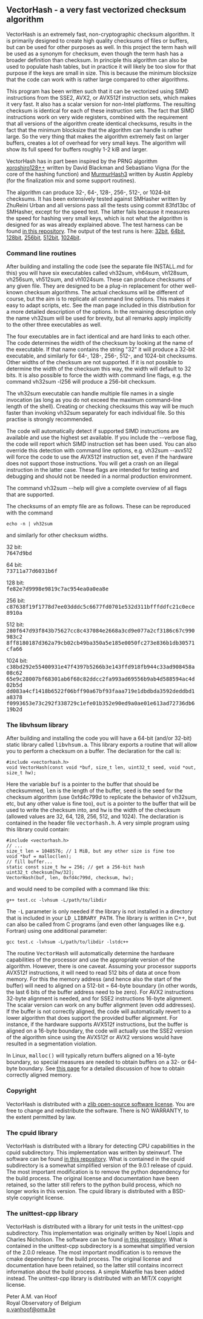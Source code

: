 ## VectorHash - a very fast vectorized checksum algorithm

VectorHash is an extremely fast, non-cryptographic checksum algorithm. It is
primarily designed to create high quality checksums of files or buffers, but can
be used for other purposes as well. In this project the term hash will be used
as a synonym for checksum, even though the term hash has a broader definition
than checksum. In principle this algorithm can also be used to populate hash
tables, but in practice it will likely be too slow for that purpose if the keys
are small in size. This is because the minimum blocksize that the code can work
with is rather large compared to other algorithms.

This program has been written such that it can be vectorized using SIMD
instructions from the SSE2, AVX2, or AVX512f instruction sets, which makes it
very fast. It also has a scalar version for non-Intel platforms. The resulting
checksum is identical for each of these instruction sets. The fact that SIMD
instructions work on very wide registers, combined with the requirement that all
versions of the algorithm create identical checksums, results in the fact that
the minimum blocksize that the algorithm can handle is rather large. So the very
thing that makes the algorithm extremely fast on larger buffers, creates a lot
of overhead for very small keys. The algorithm will show its full speed for
buffers roughly 1-2 kiB and larger.

VectorHash has in part been inspired by the PRNG algorithm
[xoroshiro128++](https://prng.di.unimi.it/) written by David Blackman and
Sebastiano Vigna (for the core of the hashing function) and
[MurmurHash3](https://github.com/aappleby/smhasher/blob/master/src/MurmurHash3.cpp)
written by Austin Appleby (for the finalization mix and some support routines).

The algorithm can produce 32-, 64-, 128-, 256-, 512-, or 1024-bit checksums. It
has been extensively tested against SMHasher written by ZhuReini Urban and all
versions pass all the tests using commit 83fd13bc of SMHasher, except for the
speed test. The latter fails because it measures the speed for hashing very
small keys, which is not what the algorithm is designed for as was already
explained above. The test harness can be found [in this
repository](https://github.com/rurban/smhasher). The output of the test runs is
here:
[32bit](https://gitlab-as.oma.be/-/project/876/uploads/fbe63bb0ce514750edb41e084e539756/test_results_b47ad78c_32bit.txt),
[64bit](https://gitlab-as.oma.be/-/project/876/uploads/986b5d192f4a10c99d747946af5eab75/test_results_061162a3_64bit.txt),
[128bit](https://gitlab-as.oma.be/-/project/876/uploads/24045262a738d56a503362a224cb3ab7/test_results_83fd13bc_128bit.txt),
[256bit](https://gitlab-as.oma.be/-/project/876/uploads/e1c89df1dd45314d975e7108e495cd5a/test_results_83fd13bc_256bit.txt),
[512bit](https://gitlab-as.oma.be/-/project/876/uploads/4c137ca1af293c22be639a68fa056add/test_results_83fd13bc_512bit.txt),
[1024bit](https://gitlab-as.oma.be/-/project/876/uploads/98be7f8ff5bfc89119bebf185aa287f9/test_results_83fd13bc_1024bit.txt).

### Command line routines

After building and installing the code (see the separate file INSTALL.md for
this) you will have six executables called vh32sum, vh64sum, vh128sum, vh256sum,
vh512sum, and vh1024sum. These can produce checksums of any given file. They are
designed to be a plug-in replacement for other well-known checksum algorithms.
The actual checksums will be different of course, but the aim is to replicate
all command line options. This makes it easy to adapt scripts, etc. See the man
page included in this distribution for a more detailed description of the
options. In the remaining description only the name vh32sum will be used for
brevity, but all remarks apply implicitly to the other three executables as
well.

The four executables are in fact identical and are hard links to each other. The
code determines the width of the checksum by looking at the name of the
executable. If that name contains the string "32" it will produce a 32-bit
executable, and similarly for 64-, 128-, 256-, 512-, and 1024-bit checksums.
Other widths of the checksum are not supported. If it is not possible to
determine the width of the checksum this way, the width will default to 32 bits.
It is also possible to force the width with command line flags, e.g. the command
vh32sum \-l256 will produce a 256-bit checksum.

The vh32sum executable can handle multiple file names in a single invocation (as
long as you do not exceed the maximum command-line length of the shell).
Creating or checking checksums this way will be much faster than invoking
vh32sum separately for each individual file. So this practise is strongly
recommended.

The code will automatically detect if supported SIMD instructions are available
and use the highest set available. If you include the \--verbose flag, the code
will report which SIMD instruction set has been used. You can also override this
detection with command line options, e.g. vh32sum \--avx512 will force the code
to use the AVX512f instruction set, even if the hardware does not support those
instructions. You will get a crash on an illegal instruction in the latter case.
These flags are intended for testing and debugging and should not be needed in a
normal production environment.

The command vh32sum \--help will give a complete overview of all flags that are
supported.

The checksums of an empty file are as follows. These can be reproduced with the
command

	echo -n | vh32sum

and similarly for other checksum widths.

32 bit:  
<tt>7647d9bd</tt>

64 bit:  
<tt>73711a77d6031b6f</tt>

128 bit:   
<tt>fe82e7d9998e9819c7ac954ea0a0ea8e</tt>

256 bit:   
<tt>c87638f19f1778d7ee03dddc5c6677fd0701e532d311bfffddfc21c0ece8910a</tt>

512 bit:   
<tt>280f647d93f843b75627cc8c437084e2668a3cd9e077a2cf3186c67c990983c2</tt>
<tt>8ff8180187d362a79cb02cb49ba350a5e185e0050fc273e836b1db30571cfa66</tt>

1024 bit:   
<tt>c38bd292e55400931e47f4397b5266b3e143ffd918fb944c33ad908458a08c62</tt>
<tt>65e9c28007bf68301ab6f68c82ddcc2fa993ad69556b9ab4d588594ac4d02b5d</tt>
<tt>dd083a4cf1418b6522f06bff90a67bf93faaa719e1dbdbda3592deddbd1a8378</tt>
<tt>f0993653e73c292f338729c1efe01b352e90ed9a0ae01e613ad72736db619b2d</tt>

### The libvhsum library

After building and installing the code you will have a 64-bit (and/or 32-bit)
static library called <tt>libvhsum.a</tt>. This library exports a routine that
will allow you to perform a checksum on a buffer. The declaration for the call
is:

    #include <vectorhash.h>
    void VectorHash(const void *buf, size_t len, uint32_t seed, void *out, size_t hw);

Here the variable <tt>buf</tt> is a pointer to the buffer that should be
checksummed, <tt>len</tt> is the length of the buffer, <tt>seed</tt> is the seed
for the checksum algorithm (use 0xfd4c799d to replicate the behavior of vh32sum,
etc, but any other value is fine too), <tt>out</tt> is a pointer to the buffer
that will be used to write the checksum into, and <tt>hw</tt> is the width of
the checksum (allowed values are 32, 64, 128, 256, 512, and 1024). The
declaration is contained in the header file <tt>vectorhash.h</tt>. A very simple
program using this library could contain:

    #include <vectorhash.h>
    // ...
    size_t len = 1048576; // 1 MiB, but any other size is fine too
    void *buf = malloc(len);
    // fill buffer...
    static const size_t hw = 256; // get a 256-bit hash
    uint32_t checksum[hw/32];
    VectorHash(buf, len, 0xfd4c799d, checksum, hw);

and would need to be compiled with a command like this:

    g++ test.cc -lvhsum -L/path/to/libdir

The <tt>-L</tt> parameter is only needed if the library is not installed in a
directory that is included in your <tt>LD_LIBRARY_PATH</tt>. The library is
written in C++, but can also be called from C programs (and even other languages
like e.g. Fortran) using one additional parameter:

	gcc test.c -lvhsum -L/path/to/libdir -lstdc++

The routine <tt>VectorHash</tt> will automatically determine the hardware
capabilities of the processor and use the appropriate version of the algorithm.
However, there is one caveat. Assuming your processor supports AVX512f
instructions, it will need to read 512 bits of data at once from memory. For
this the memory address (and hence also the start of the buffer) will need to
aligned on a 512-bit = 64-byte boundary (in other words, the last 6 bits of the
buffer address need to be zero). For AVX2 instructions 32-byte alignment is
needed, and for SSE2 instructions 16-byte alignment. The scalar version can work
on any buffer alignment (even odd addresses). If the buffer is not correctly
aligned, the code will automatically revert to a lower algorithm that does
support the provided buffer alignment. For instance, if the hardware supports
AVX512f instructions, but the buffer is aligned on a 16-byte boundary, the code
will actually use the SSE2 version of the algorithm since using the AVX512f or
AVX2 versions would have resulted in a segmentation violation.

In Linux, <tt>malloc()</tt> will typically return buffers aligned on a 16-byte
boundary, so special measures are needed to obtain buffers on a 32- or 64-byte
boundary. See [this
page](https://embeddedartistry.com/blog/2017/02/22/generating-aligned-memory/)
for a detailed discussion of how to obtain correctly aligned memory.

### Copyright

VectorHash is distributed with a [zlib open-source software
license](https://opensource.org/licenses/Zlib). You are free to change and
redistribute the software. There is NO WARRANTY, to the extent permitted by law.

### The cpuid library

VectorHash is distributed with a library for detecting CPU capabilities in the
cpuid subdirectory. This implementation was written by steinwurf. The software
can be found [in this repository](https://github.com/steinwurf/cpuid/). What is
contained in the cpuid subdirectory is a somewhat simplified version of the
9.0.1 release of cpuid. The most important modification is to remove the python
dependency for the build process. The original license and documentation have
been retained, so the latter still refers to the python build process, which no
longer works in this version. The cpuid library is distributed with a BSD-style
copyright license.

### The unittest-cpp library

VectorHash is distributed with a library for unit tests in the unittest-cpp
subdirectory. This implementation was originally written by Noel Llopis and
Charles Nicholson. The software can be found [in this
repository](https://github.com/unittest-cpp/unittest-cpp). What is contained in
the unittest-cpp subdirectory is a somewhat simplified version of the 2.0.0
release. The most important modification is to remove the cmake dependency for
the build process. The original license and documentation have been retained, so
the latter still contains incorrect information about the build process. A
simple Makefile has been added instead. The unittest-cpp library is distributed
with an MIT/X copyright license.


Peter A.M. van Hoof   
Royal Observatory of Belgium   
p.vanhoof@oma.be
